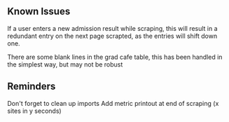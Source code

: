 




## Known Issues

If a user enters a new admission result while scraping, this will result in a redundant entry on the next page scrapted, as the entries will shift down one. 

There are some blank lines in the grad cafe table, this has been handled in the simplest way, but may not be robust



## Reminders

Don't forget to clean up imports
Add metric printout at end of scraping (x sites in y seconds)